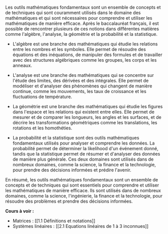 
Les outils mathématiques fondamentaux sont un ensemble de concepts et de techniques qui sont couramment utilisés dans le domaine des mathématiques et qui sont nécessaires pour comprendre et utiliser les mathématiques de manière efficace. Après le baccalauréat français, il est possible de rencontrer plusieurs de ces notions dans différentes matières comme l'algèbre, l'analyse, la géométrie et la probabilité et la statistique.

- L'algèbre est une branche des mathématiques qui étudie les relations entre les nombres et les symboles. Elle permet de résoudre des équations et des inéquations, de manipuler des formules et de travailler avec des structures algébriques comme les groupes, les corps et les anneaux.

- L'analyse est une branche des mathématiques qui se concentre sur l'étude des limites, des dérivées et des intégrales. Elle permet de modéliser et d'analyser des phénomènes qui changent de manière continue, comme les mouvements, les taux de croissance et les fluctuations de température.

- La géométrie est une branche des mathématiques qui étudie les figures dans l'espace et les relations qui existent entre elles. Elle permet de mesurer et de comparer les longueurs, les angles et les surfaces, et de décrire les transformations géométriques comme les translations, les rotations et les homothéties.

- La probabilité et la statistique sont des outils mathématiques fondamentaux utilisés pour analyser et comprendre les données. La probabilité permet de déterminer la likelihood d'un événement donné, tandis que la statistique permet de résumer et d'analyser des données de manière plus générale. Ces deux domaines sont utilisés dans de nombreux domaines, comme la science, la finance et la technologie, pour prendre des décisions informées et prédire l'avenir.

En résumé, les outils mathématiques fondamentaux sont un ensemble de concepts et de techniques qui sont essentiels pour comprendre et utiliser les mathématiques de manière efficace. Ils sont utilisés dans de nombreux domaines, comme la science, l'ingénierie, la finance et la technologie, pour résoudre des problèmes et prendre des décisions informées.

**Cours à voir :**
- Matrices : [[1.1 Définitions et notations]]
- Systèmes linéaires : [[2.1 Equations linéaires de 1 à 3 inconnues]]
